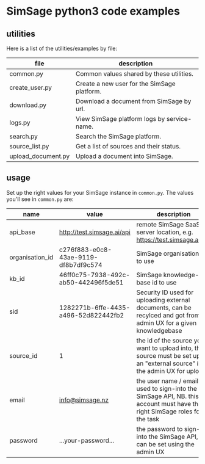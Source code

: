 # SimSage python3 code examples

## utilities

Here is a list of the utilities/examples by file:

| file               | description                                                                                                                 |
|--------------------|-------------------------------------------------|
| common.py          | Common values shared by these utilities.        |
| create_user.py     | Create a new user for the SimSage platform.     |
| download.py        | Download a document from SimSage by url.        |
| logs.py            | View SimSage platform logs by service-name.     |
| search.py          | Search the SimSage platform.                    |
| source_list.py     | Get a list of sources and their status.         |
| upload_document.py | Upload a document into SimSage.                 |


## usage
Set up the right values for your SimSage instance in `common.py`.  The values you'll see in `common.py` are:

| name              | value                                 | description                                                                                                                 |
|-------------------|---------------------------------------|-----------------------------------------------------------------------------------------------------------------------------|
| api_base          | http://test.simsage.ai/api            | remote SimSage SaaS server location, e.g. https://test.simsage.ai/api                                                       |
| organisation_id   | c276f883-e0c8-43ae-9119-df8b7df9c574  | SimSage organisation ID to use                                                                                              |
| kb_id             | 46ff0c75-7938-492c-ab50-442496f5de51  | SimSage knowledge-base id to use                                                                                            |
| sid               | 1282271b-6ffe-4435-a496-52d822442fb2  | Security ID used for uploading external documents, can be recylced and got from the admin UX for a given knowledgebase      |
| source_id         | 1                                     | the id of the source you want to upload into, this source must be set up as an "external source" in the admin UX for upload |
| email             | info@simsage.nz                       | the user name / email used to sign-into the SimSage API, NB. this account must have the right SimSage roles for the task    |
| password          | ...your-password...                   | the password to sign-into the SimSage API, this can be set using the admin UX                                               |

